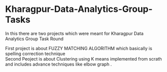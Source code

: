 # Kharagpur-Data-Analytics-Group-Tasks
In this there are two projects which were meant for Kharagpur Data Analytics Group Task Round <br>

First project is about FUZZY MATCHING ALGORITHM which basically is spelling correction technique <br>
Second Peoject is about Clustering using K means implemented from scrath and includes advance techniques like elbow graph .

